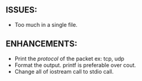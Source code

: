 ## ISSUES:
  * Too much in a single file.

## ENHANCEMENTS:
  * Print the *protocol* of the packet ex: tcp, udp
  * Format the output. printf is preferable over cout.
  * Change all of iostream call to stdio call.
